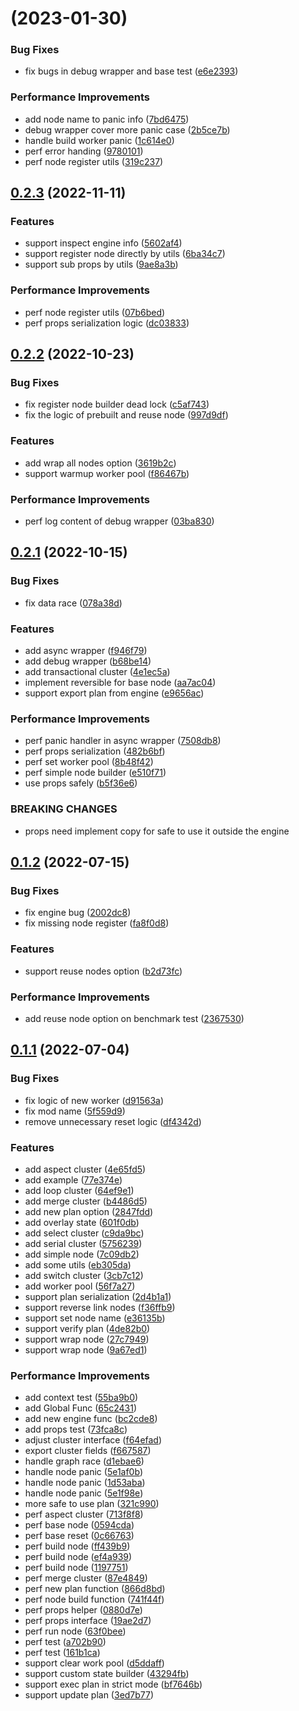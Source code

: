 # [](https://github.com/symphony09/running/compare/v0.2.3...v) (2023-01-30)


### Bug Fixes

* fix bugs in debug wrapper and base test ([e6e2393](https://github.com/symphony09/running/commit/e6e2393054a5b45f709a4e0279436d7c074d26d3))


### Performance Improvements

* add node name to panic info ([7bd6475](https://github.com/symphony09/running/commit/7bd6475d96595dfa2216807314c70c8c2eabacf0))
* debug wrapper cover more panic case ([2b5ce7b](https://github.com/symphony09/running/commit/2b5ce7b7e70ed207576209e7fe383306b27110d7))
* handle build worker panic ([1c614e0](https://github.com/symphony09/running/commit/1c614e01ec522bf646fce312523885c38548b567))
* perf error handing ([9780101](https://github.com/symphony09/running/commit/978010115d37c17cbada42695c3fb1937db0ab2f))
* perf node register utils ([319c237](https://github.com/symphony09/running/commit/319c237d4803190ad922f76fb761d14508d54b81))



## [0.2.3](https://github.com/symphony09/running/compare/v0.2.2...v0.2.3) (2022-11-11)


### Features

* support inspect engine info ([5602af4](https://github.com/symphony09/running/commit/5602af40f185d53ca18c5e69cd0aab8eaa8cc573))
* support register node directly by utils ([6ba34c7](https://github.com/symphony09/running/commit/6ba34c77a04f6456a8db6bc937377494c41c61db))
* support sub props by utils ([9ae8a3b](https://github.com/symphony09/running/commit/9ae8a3b9588aecb9ed6dae860bc9a4db75d2c0b2))


### Performance Improvements

* perf node register utils ([07b6bed](https://github.com/symphony09/running/commit/07b6bed31accd1cf6c71f35690c72ad130ebdaf6))
* perf props serialization logic ([dc03833](https://github.com/symphony09/running/commit/dc0383300d67219f942ce76cfa7606a6e5ee5b1e))



## [0.2.2](https://github.com/symphony09/running/compare/v0.2.1...v0.2.2) (2022-10-23)


### Bug Fixes

* fix register node builder dead lock ([c5af743](https://github.com/symphony09/running/commit/c5af7437c5e0b0a9018a6e8fe8104b81057d560f))
* fix the logic of prebuilt and reuse node ([997d9df](https://github.com/symphony09/running/commit/997d9dfca7709638a904032ade74e6387a020116))


### Features

* add wrap all nodes option ([3619b2c](https://github.com/symphony09/running/commit/3619b2c3fe7a688136210ab4c62abeb355b682d6))
* support warmup worker pool ([f86467b](https://github.com/symphony09/running/commit/f86467bf2cbd0abc17b45f574141c2743243ba7d))


### Performance Improvements

* perf log content of debug wrapper ([03ba830](https://github.com/symphony09/running/commit/03ba8309ca00a4b67fec638ffc32efc9eef1290f))



## [0.2.1](https://github.com/symphony09/running/compare/v0.1.2...v0.2.1) (2022-10-15)


### Bug Fixes

* fix data race ([078a38d](https://github.com/symphony09/running/commit/078a38d8e7775021c91ed846b4fad1b9611bc258))


### Features

* add async wrapper ([f946f79](https://github.com/symphony09/running/commit/f946f7998437aa6d492e5a94b1e21a6a0e4883c4))
* add debug wrapper ([b68be14](https://github.com/symphony09/running/commit/b68be145c824d45db3f956f379ee41bad98a2474))
* add transactional cluster ([4e1ec5a](https://github.com/symphony09/running/commit/4e1ec5ac2132d6131ea32f2c187062ca69bf402d))
* implement reversible for base node ([aa7ac04](https://github.com/symphony09/running/commit/aa7ac043be3e1f3cf771fba8af2373136f719846))
* support export plan from engine ([e9656ac](https://github.com/symphony09/running/commit/e9656ac85447e7898b5c2d29fd0d9f8d41a474c5))


### Performance Improvements

* perf panic handler in async wrapper ([7508db8](https://github.com/symphony09/running/commit/7508db8b7cac6064ad96c3fcd6c4f48f8b2961dd))
* perf props serialization ([482b6bf](https://github.com/symphony09/running/commit/482b6bf15ce92f05ab2c16ccc5f7d61e5fcc4c60))
* perf set worker pool ([8b48f42](https://github.com/symphony09/running/commit/8b48f42e6cf0f1e1d772aac203f167cf86f80eba))
* perf simple node builder ([e510f71](https://github.com/symphony09/running/commit/e510f71c72b5e2075dd39de0256febe765e5a3ab))
* use props safely ([b5f36e6](https://github.com/symphony09/running/commit/b5f36e68a7f44e4b7d7622d31d97db9498d78a74))


### BREAKING CHANGES

* props need implement copy for safe to use it outside the engine

## [0.1.2](https://github.com/symphony09/running/compare/v0.1.1...v0.1.2) (2022-07-15)


### Bug Fixes

* fix engine bug ([2002dc8](https://github.com/symphony09/running/commit/2002dc8316caff9acf6122271b86e0fc36c8500a))
* fix missing node register ([fa8f0d8](https://github.com/symphony09/running/commit/fa8f0d8a0bc5be79980fa1b31cb19d7012d97fa4))


### Features

* support reuse nodes option ([b2d73fc](https://github.com/symphony09/running/commit/b2d73fccad4690988fc2741ca535eb5c23cae413))


### Performance Improvements

* add reuse node option on benchmark test ([2367530](https://github.com/symphony09/running/commit/23675302b703a36986a01eae30e9bb42e1e05b12))



## [0.1.1](https://github.com/symphony09/running/compare/4de82b0169977e9c8e930224b6e8af10202d968e...v0.1.1) (2022-07-04)


### Bug Fixes

* fix logic of new worker ([d91563a](https://github.com/symphony09/running/commit/d91563a320ceecef98bf665f430a17b0c17a714d))
* fix mod name ([5f559d9](https://github.com/symphony09/running/commit/5f559d98fe2c29ccc5eb11fd07b2c60a054e58a4))
* remove unnecessary reset  logic ([df4342d](https://github.com/symphony09/running/commit/df4342dca99ab2f12935a13e41052e957f5704df))


### Features

* add aspect cluster ([4e65fd5](https://github.com/symphony09/running/commit/4e65fd51bd75e39472d17628f5af8aa497258a09))
* add example ([77e374e](https://github.com/symphony09/running/commit/77e374e72b3bebcf85b4b5f66740d5558b0fd52b))
* add loop cluster ([64ef9e1](https://github.com/symphony09/running/commit/64ef9e18f7de3a7b4b1cf286b9495b4009fc7983))
* add merge cluster ([b4486d5](https://github.com/symphony09/running/commit/b4486d5ef7bc22d7f5dfa535c932d9db048144ec))
* add new plan option ([2847fdd](https://github.com/symphony09/running/commit/2847fdd4c73df721d52a76d93949b2ef281b56e7))
* add overlay state ([601f0db](https://github.com/symphony09/running/commit/601f0db6abafa61ef13d04c2d644c92e01fa38a4))
* add select cluster ([c9da9bc](https://github.com/symphony09/running/commit/c9da9bc695864549f9b5bf24b254f927b4038b13))
* add serial cluster ([5756239](https://github.com/symphony09/running/commit/57562392d8cb4e434daf933a4549c3b9584550ec))
* add simple node ([7c09db2](https://github.com/symphony09/running/commit/7c09db293b885de247358937abc8fca38421dafa))
* add some utils ([eb305da](https://github.com/symphony09/running/commit/eb305da975a4b05bea882a4f6f17f1dee26c39f0))
* add switch cluster ([3cb7c12](https://github.com/symphony09/running/commit/3cb7c12e4c9a17032a00cb939d37651a69441499))
* add worker pool ([56f7a27](https://github.com/symphony09/running/commit/56f7a27d35d30d9cd3cc90f5b45cdc47d7ce9f4b))
* support plan serialization ([2d4b1a1](https://github.com/symphony09/running/commit/2d4b1a1cf760204c03f02e2bbc077745f92660b2))
* support reverse link nodes ([f36ffb9](https://github.com/symphony09/running/commit/f36ffb9b0b807408ac596c3f3c8ee4f2462cee65))
* support set node name ([e36135b](https://github.com/symphony09/running/commit/e36135bbaed5ec181d41fb74fbe21248b1b43edd))
* support verify plan ([4de82b0](https://github.com/symphony09/running/commit/4de82b0169977e9c8e930224b6e8af10202d968e))
* support wrap node ([27c7949](https://github.com/symphony09/running/commit/27c7949ddc37247584fb978df8cc77b9c68d04bf))
* support wrap node ([9a67ed1](https://github.com/symphony09/running/commit/9a67ed13c0626ff1934b905db45d463cf05e2f72))


### Performance Improvements

* add context test ([55ba9b0](https://github.com/symphony09/running/commit/55ba9b029c405d36e3d0b130167152955799464b))
* add Global Func ([65c2431](https://github.com/symphony09/running/commit/65c24318600bc611f04b27f6ff8ca72fe80d212d))
* add new engine func ([bc2cde8](https://github.com/symphony09/running/commit/bc2cde8edd2c31f56ceb54d050d3416a3bd88b3f))
* add props test ([73fca8c](https://github.com/symphony09/running/commit/73fca8cebf12f4d1e9bceb2a93c2fc022a13505a))
* adjust cluster interface ([f64efad](https://github.com/symphony09/running/commit/f64efad9a3b9aa5c6d5a54f134d7103d0948ceb5))
* export cluster fields ([f667587](https://github.com/symphony09/running/commit/f6675876fb4fd9da4bd5a5e8be80006004948280))
* handle graph race ([d1ebae6](https://github.com/symphony09/running/commit/d1ebae6de3f43a713472fda567214a30b623ba82))
* handle node panic ([5e1af0b](https://github.com/symphony09/running/commit/5e1af0be209e01734e3bf3bbb672fa72f05002e3))
* handle node panic ([1d53aba](https://github.com/symphony09/running/commit/1d53aba778b8633219796462f628f6629567972d))
* handle node panic ([5e1f98e](https://github.com/symphony09/running/commit/5e1f98eb8b02a22a067f2607cb41abeb15cafb13))
* more safe to use plan ([321c990](https://github.com/symphony09/running/commit/321c990c09aeb5eeb7ef6bcc73c63b68f3d885c3))
* perf aspect cluster ([713f8f8](https://github.com/symphony09/running/commit/713f8f80ecfd4f387766e2d93b196134c51a1430))
* perf base node ([0594cda](https://github.com/symphony09/running/commit/0594cdab026c7c336f4b6489e07623469509164d))
* perf base reset ([0c66763](https://github.com/symphony09/running/commit/0c66763d698f62b819b940ba3c632aca02f85ab4))
* perf build node ([ff439b9](https://github.com/symphony09/running/commit/ff439b967df5e0811532356be07925b60ae0d2ab))
* perf build node ([ef4a939](https://github.com/symphony09/running/commit/ef4a9391e40b4db9dcfff5639985c42b2d640868))
* perf build node ([1197751](https://github.com/symphony09/running/commit/119775130f976627e7a6a52869b0a01368c7dd78))
* perf merge cluster ([87e4849](https://github.com/symphony09/running/commit/87e4849adeb6621664c9ddf8146c9f0db823ffb7))
* perf new plan function ([866d8bd](https://github.com/symphony09/running/commit/866d8bde44cf5633d90b1e92101006ed7fba7d49))
* perf node build function ([741f44f](https://github.com/symphony09/running/commit/741f44ff1465143dc286651516000edbd29822a7))
* perf props helper ([0880d7e](https://github.com/symphony09/running/commit/0880d7e0c900c1fa7ddb126046b1dc66e99dae5d))
* perf props interface ([19ae2d7](https://github.com/symphony09/running/commit/19ae2d7c300928ca1a4ebdd6219d87af6519e09c))
* perf run node ([63f0bee](https://github.com/symphony09/running/commit/63f0bee56c55562bf4e685207b13712741eb24e1))
* perf test ([a702b90](https://github.com/symphony09/running/commit/a702b90cf4e2922adfe4478e88feb5b151ac706a))
* perf test ([161b1ca](https://github.com/symphony09/running/commit/161b1cab2879f612c2170ab206277550bd75a952))
* support clear work pool ([d5ddaff](https://github.com/symphony09/running/commit/d5ddaff914325469b72bbb54f8726e9abf310628))
* support custom state builder ([43294fb](https://github.com/symphony09/running/commit/43294fbc3fe32c1d406f2cd5d8ebb0934589a132))
* support exec plan in strict mode ([bf7646b](https://github.com/symphony09/running/commit/bf7646b88772c061a9714c2d86361b5f28b6d798))
* support update plan ([3ed7b77](https://github.com/symphony09/running/commit/3ed7b77d2b71bc4deb415d5d239b8014f246ca56))



